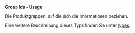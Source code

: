 **Group Ids - Usage**

Die Produktgruppen, auf die sich die Informationen beziehen.

Eine weitere Beschreibung dieses Typs finden Sie unter [types](types/product_groups-usage.de.md).
